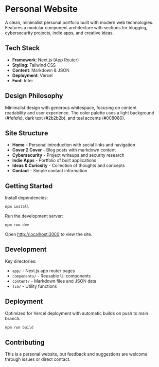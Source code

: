 # Personal Website

A clean, minimalist personal portfolio built with modern web technologies. Features a modular component architecture with sections for blogging, cybersecurity projects, indie apps, and creative ideas.

## Tech Stack

- **Framework**: Next.js (App Router)
- **Styling**: Tailwind CSS
- **Content**: Markdown & JSON
- **Deployment**: Vercel
- **Font**: Inter

## Design Philosophy

Minimalist design with generous whitespace, focusing on content readability and user experience. The color palette uses a light background (#fefefe), dark text (#2b2b2b), and teal accents (#008080).

## Site Structure

- **Home** - Personal introduction with social links and navigation
- **Cover 2 Cover** - Blog posts with markdown content
- **Cybersecurity** - Project writeups and security research
- **Indie Apps** - Portfolio of built applications
- **Ideas & Curiosity** - Collection of thoughts and concepts
- **Contact** - Simple contact information

## Getting Started

Install dependencies:
```bash
npm install
```

Run the development server:
```bash
npm run dev
```

Open [http://localhost:3000](http://localhost:3000) to view the site.

## Development

Key directories:
- `app/` - Next.js app router pages
- `components/` - Reusable UI components
- `content/` - Markdown files and JSON data
- `lib/` - Utility functions

## Deployment

Optimized for Vercel deployment with automatic builds on push to main branch.

```bash
npm run build
```

## Contributing

This is a personal website, but feedback and suggestions are welcome through issues or direct contact.
